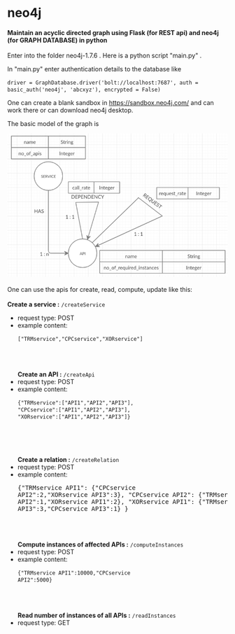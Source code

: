 # neo4j
#### Maintain an acyclic directed graph using Flask (for REST api) and neo4j (for GRAPH DATABASE) in python

Enter into the folder neo4j-1.7.6 . Here is a python script "main.py" .

In "main.py" enter authentication details to the database like 
```
driver = GraphDatabase.driver('bolt://localhost:7687', auth = basic_auth('neo4j', 'abcxyz'), encrypted = False)
```
One can create a blank sandbox in https://sandbox.neo4j.com/ and can work there or can download neo4j desktop.

The basic model of the graph is 

![data_model](https://github.com/RudrajitDawn/neo4j/blob/master/data_model.png)
\
\
One can use the apis for create, read, compute, update like this:
\
\
__Create a service :__ ```/createService```  
- request type: POST  
- example content: <pre><code>["TRMservice","CPCservice","XORservice"]</code></pre>
\
\
\
__Create an API :__ ```/createApi```  
- request type: POST  
- example content: <pre><code>{"TRMservice":["API1","API2","API3"],
                          "CPCservice":["API1","API2","API3"],
                          "XORservice":["API1","API2","API3"]}</code></pre>  
\
\
\
__Create a relation :__ ```/createRelation```  
- request type: POST  
- example content: <pre></code>{"TRMservice API1":
                                 {"CPCservice API2":2,"XORservice API3":3},
                          "CPCservice API2":
                                 {"TRMservice API2":1,"XORservice API1":2},
                          "XORservice API1":
                                 {"TRMservice API3":3,"CPCservice API3":1}
                         }</code></pre>
\
\
\
__Compute instances of affected APIs :__ ```/computeInstances```  
- request type: POST  
- example content:  <pre><code>{"TRMservice API1":10000,"CPCservice API2":5000}</code></pre>
\
\
\
__Read number of instances of all APIs :__ ```/readInstances```  
- request type: GET  
